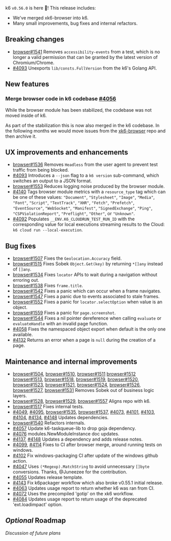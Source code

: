 k6 `v0.56.0` is here 🎉! This release includes:

- We've merged xk6-browser into k6.
- Many small improvements, bug fixes and internal refactors.

## Breaking changes

- [browser#1541](https://github.com/grafana/xk6-browser/pull/1541) Removes `accessibility-events` from a test, which is no longer a valid permission that can be granted by the latest version of Chromium/Chrome.
- [#4093](https://github.com/grafana/k6/pull/4093) Unexports `lib/consts.FullVersion` from the k6's Golang API.

## New features

### Merge browser code in k6 codebase [#4056](https://github.com/grafana/k6/pull/4056)

While the browser module has been stabilized, the codebase was not moved inside of k6.

As part of the stabilization this is now also merged in the k6 codebase. In the following months we would move issues from the [xk6-browser](https://github.com/grafana/xk6-browser) repo and then archive it.

## UX improvements and enhancements

- [browser#1536](https://github.com/grafana/xk6-browser/pull/1536) Removes `Headless` from the user agent to prevent test traffic from being blocked.
- [#4093](https://github.com/grafana/k6/pull/4093) Introduces a `--json` flag to a `k6 version` sub-command, which switches an output to a JSON format.
- [browser#1553](https://github.com/grafana/xk6-browser/pull/1553) Reduces logging noise produced by the browser module.
- [#4140](https://github.com/grafana/k6/pull/4140) Tags browser module metrics with a `resource_type` tag which can be one of these values: `"Document"`, `"Stylesheet"`, `"Image"`, `"Media"`, `"Font"`, `"Script"`, `"TextTrack"`, `"XHR"`, `"Fetch"`, `"Prefetch"`, `"EventSource"`, `"WebSocket"`, `"Manifest"`, `"SignedExchange"`, `"Ping"`, `"CSPViolationReport"`, `"Preflight"`, `"Other"`, or `"Unknown"`.
- [#4092](https://github.com/grafana/k6/pull/4092) Populates `__ENV.K6_CLOUDRUN_TEST_RUN_ID` with the corresponding value for local executions streaming results to the Cloud: `k6 cloud run --local-execution`.

## Bug fixes

- [browser#1507](https://github.com/grafana/xk6-browser/pull/1507) Fixes the `Geolocation.Accuracy` field.
- [browser#1515](https://github.com/grafana/xk6-browser/pull/1515) Fixes Sobek `Object.Get(key)` by returning `*[]any` instead of `[]any`.
- [browser#1534](https://github.com/grafana/xk6-browser/pull/1534) Fixes `locator` APIs to wait during a navigation without erroring out.
- [browser#1538](https://github.com/grafana/xk6-browser/pull/1538) Fixes `frame.title`.
- [browser#1542](https://github.com/grafana/xk6-browser/pull/1542) Fixes a panic which can occur when a frame navigates.
- [browser#1547](https://github.com/grafana/xk6-browser/pull/1547) Fixes a panic due to events associated to stale frames.
- [browser#1552](https://github.com/grafana/xk6-browser/pull/1552) Fixes a panic for `locator.selectOption` when value is an object.
- [browser#1559](https://github.com/grafana/xk6-browser/pull/1559) Fixes a panic for `page.screenshot`.
- [browser#1544](https://github.com/grafana/xk6-browser/pull/1544) Fixes a nil pointer dereference when calling `evaluate` or `evaluateHandle` with an invalid page function.
- [#4058](https://github.com/grafana/k6/pull/4058) Fixes the namespaced object export when default is the only one available.
- [#4132](https://github.com/grafana/k6/pull/4132) Returns an error when a page is `null` during the creation of a page.

## Maintenance and internal improvements

- [browser#1504](https://github.com/grafana/xk6-browser/pull/1504), [browser#1510](https://github.com/grafana/xk6-browser/pull/1510), [browser#1511](https://github.com/grafana/xk6-browser/pull/1511) [browser#1512](https://github.com/grafana/xk6-browser/pull/1512) [browser#1513](https://github.com/grafana/xk6-browser/pull/1513), [browser#1518](https://github.com/grafana/xk6-browser/pull/1518), [browser#1519](https://github.com/grafana/xk6-browser/pull/1519), [browser#1520](https://github.com/grafana/xk6-browser/pull/1520), [browser#1523](https://github.com/grafana/xk6-browser/pull/1523), [browser#1521](https://github.com/grafana/xk6-browser/pull/1521), [browser#1524](https://github.com/grafana/xk6-browser/pull/1524), [browser#1526](https://github.com/grafana/xk6-browser/pull/1526), [browser#1527](https://github.com/grafana/xk6-browser/pull/1527), [browser#1531](https://github.com/grafana/xk6-browser/pull/1531)  Removes Sobek out of business logic layers.
- [browser#1528](https://github.com/grafana/xk6-browser/pull/1528), [browser#1529](https://github.com/grafana/xk6-browser/pull/1529), [browser#1557](https://github.com/grafana/xk6-browser/pull/1557) Aligns repo with k6.
- [browser#1517](https://github.com/grafana/xk6-browser/pull/1517) Fixes internal tests.
- [#4049](https://github.com/grafana/k6/pull/4049), [#4095](https://github.com/grafana/k6/pull/4095), [browser#1535](https://github.com/grafana/xk6-browser/pull/1535), [browser#1537](https://github.com/grafana/xk6-browser/pull/1537), [#4073](https://github.com/grafana/k6/pull/4073), [#4101](https://github.com/grafana/k6/pull/4101), [#4103](https://github.com/grafana/k6/pull/4103), [#4104](https://github.com/grafana/k6/pull/4104), [#4134](https://github.com/grafana/k6/pull/4134), [#4148](https://github.com/grafana/k6/pull/4148) Updates dependencies.
- [browser#1540](https://github.com/grafana/xk6-browser/pull/1540) Refactors internals.
- [#4057](https://github.com/grafana/k6/pull/4057) Update k6-taskqueue-lib to drop goja dependency.
- [#4076](https://github.com/grafana/k6/pull/4076) modules.NewModuleInstance doc updates.
- [#4137](https://github.com/grafana/k6/pull/4137), [#4148](https://github.com/grafana/k6/pull/4148) Updates a dependency and adds release notes.
- [#4099](https://github.com/grafana/k6/pull/4099), [#4114](https://github.com/grafana/k6/pull/4114) Fixes to CI after browser merge, around running tests on windows.
- [#4102](https://github.com/grafana/k6/pull/4102) Fix windows-packaging CI after update of the windows github action.
- [#4047](https://github.com/grafana/k6/pull/4047) Uses `(*Regexp).MatchString` to avoid unnecessary `[]byte` conversions. Thanks, @Juneezee for the contribution.
- [#4055](https://github.com/grafana/k6/pull/4055) Updates release template.
- [#4143](https://github.com/grafana/k6/pull/4143) Fix k6packager workflow which also broke v0.55.1 initial release.
- [#4063](https://github.com/grafana/k6/pull/4063) Updates usage report to return whether k6 was ran from CI.
- [#4072](https://github.com/grafana/k6/pull/4072) Uses the precompiled 'gotip' on the xk6 workflow.
- [#4084](https://github.com/grafana/k6/pull/4084) Updates usage report to return usage of the deprecated 'ext.loadimpact' option.

## _Optional_ Roadmap

_Discussion of future plans_

